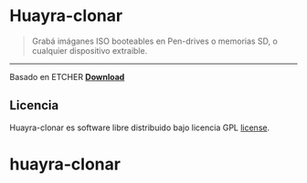 Huayra-clonar
=============

> Grabá imáganes ISO booteables en Pen-drives o memorias SD, o cualquier dispositivo extraible.

***

Basado en ETCHER [**Download**](http://etcher.io) 

Licencia
--------

Huayra-clonar es software libre distribuido bajo licencia GPL [license](https://github.com/resin-io/etcher/blob/master/LICENSE).
# huayra-clonar
